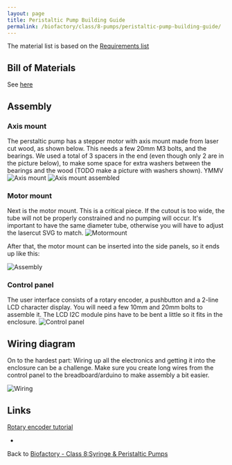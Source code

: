 ```yaml
---
layout: page
title: Peristaltic Pump Building Guide
permalink: /biofactory/class/8-pumps/peristaltic-pump-building-guide/
---
```


The material list is based on the [Requirements list](/biofactory/class/8-pumps/requirements/)

## Bill of Materials

See [here](/biofactory/class/8-pumps/peristaltic-pump-materials/)

## Assembly

### Axis mount
The perstaltic pump has a stepper motor with axis mount made from laser cut wood, as shown below. This needs a few 20mm M3 bolts, and the bearings. We used a total of 3 spacers in the end (even though only 2 are in the picture below), to make some space for extra washers between the bearings and the wood (TODO make a picture with washers shown). YMMV
![Axis mount](https://raw.githubusercontent.com/BioHackAcademy/BHA_PeristalticPump/master/photos/axismount.JPG)
![Axis mount assembled](https://raw.githubusercontent.com/BioHackAcademy/BHA_PeristalticPump/master/photos/axismount-assembled.JPG)

### Motor mount
Next is the motor mount. This is a critical piece. If the cutout is too wide, the tube will not be properly constrained and no pumping will occur. It's important to have the same diameter tube, otherwise you will have to adjust the lasercut SVG to match.
![Motormount](https://raw.githubusercontent.com/BioHackAcademy/BHA_PeristalticPump/master/photos/motormount.JPG)

After that, the motor mount can be inserted into the side panels, so it ends up like this:

![Assembly](https://raw.githubusercontent.com/BioHackAcademy/BHA_PeristalticPump/master/photos/assembly.JPG)

### Control panel

The user interface consists of a rotary encoder, a pushbutton and a 2-line LCD character display. You will need a few 10mm and 20mm bolts to assemble it. The LCD I2C module pins have to be bent a little so it fits in the enclosure.
![Control panel](https://raw.githubusercontent.com/BioHackAcademy/BHA_PeristalticPump/master/photos/controlpanel2.JPG)


## Wiring diagram
On to the hardest part: Wiring up all the electronics and getting it into the enclosure can be a challenge. Make sure you create long wires from the control panel to the breadboard/arduino to make assembly a bit easier. 

![Wiring](https://raw.githubusercontent.com/BioHackAcademy/BHA_PeristalticPump/Wiring.png)


## Links

[Rotary encoder tutorial](http://bildr.org/2012/08/rotary-encoder-arduino/)

* 

Back to [Biofactory - Class 8:Syringe & Peristaltic Pumps](/biofactory/class/8-pumps/)
